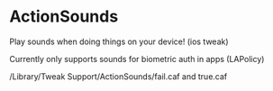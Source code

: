 # ActionSounds
Play sounds when doing things on your device! (ios tweak)

Currently only supports sounds for biometric auth in apps (LAPolicy)

/Library/Tweak Support/ActionSounds/fail.caf and true.caf
